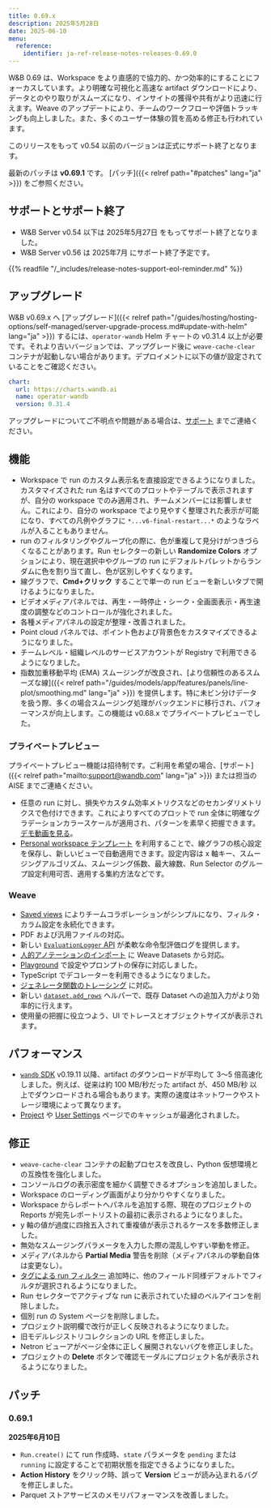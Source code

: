 ```yaml
---
title: 0.69.x
description: 2025年5月28日
date: 2025-06-10
menu:
  reference:
    identifier: ja-ref-release-notes-releases-0.69.0
---
```


W&B 0.69 は、Workspace をより直感的で協力的、かつ効率的にすることにフォーカスしています。より明確な可視化と高速な artifact ダウンロードにより、データとのやり取りがスムーズになり、インサイトの獲得や共有がより迅速に行えます。Weave のアップデートにより、チームのワークフローや評価トラッキングも向上しました。また、多くのユーザー体験の質を高める修正も行われています。

このリリースをもって v0.54 以前のバージョンは正式にサポート終了となります。

最新のパッチは **v0.69.1** です。
[パッチ]({{< relref path="#patches" lang="ja" >}}) をご参照ください。

## サポートとサポート終了
<ul>
  <li>W&B Server v0.54 以下は 2025年5月27日 をもってサポート終了となりました。</li>
  <li>W&B Server v0.56 は 2025年7月 にサポート終了予定です。</li>
</ul>

{{% readfile "/_includes/release-notes-support-eol-reminder.md" %}}

## アップグレード
W&B v0.69.x へ [アップグレード]({{< relref path="/guides/hosting/hosting-options/self-managed/server-upgrade-process.md#update-with-helm" lang="ja" >}}) するには、`operator-wandb` Helm チャートの v0.31.4 以上が必要です。それより古いバージョンでは、アップグレード後に `weave-cache-clear` コンテナが起動しない場合があります。デプロイメントに以下の値が設定されていることをご確認ください。

```yaml
chart:
  url: https://charts.wandb.ai
  name: operator-wandb
  version: 0.31.4
```

アップグレードについてご不明点や問題がある場合は、[サポート](mailto:support@wandb.com) までご連絡ください。

## 機能
- Workspace で run のカスタム表示名を直接設定できるようになりました。カスタマイズされた run 名はすべてのプロットやテーブルで表示されますが、自分の workspace でのみ適用され、チームメンバーには影響しません。これにより、自分の workspace でより見やすく整理された表示が可能になり、すべての凡例やグラフに `*...v6-final-restart...*` のようなラベルが入ることもありません。
- run のフィルタリングやグループ化の際に、色が重複して見分けがつきづらくなることがあります。Run セレクターの新しい **Randomize Colors** オプションにより、現在選択中やグループの run にデフォルトパレットからランダムに色を割り当て直し、色が区別しやすくなります。
- 線グラフで、**Cmd+クリック** することで単一の run ビューを新しいタブで開けるようになりました。
- ビデオメディアパネルでは、再生・一時停止・シーク・全画面表示・再生速度の調整などのコントロールが強化されました。
- 各種メディアパネルの設定が整理・改善されました。
- Point cloud パネルでは、ポイント色および背景色をカスタマイズできるようになりました。
- チームレベル・組織レベルのサービスアカウントが Registry で利用できるようになりました。
- 指数加重移動平均 (EMA) スムージングが改良され、[より信頼性のあるスムーズな線]({{< relref path="/guides/models/app/features/panels/line-plot/smoothing.md" lang="ja" >}}) を提供します。特に未ビン分けデータを扱う際、多くの場合スムージング処理がバックエンドに移行され、パフォーマンスが向上します。この機能は v0.68.x でプライベートプレビューでした。

### プライベートプレビュー
プライベートプレビュー機能は招待制です。ご利用を希望の場合、[サポート]({{< relref path="mailto:support@wandb.com" lang="ja" >}}) または担当の AISE までご連絡ください。

- 任意の run に対し、損失やカスタム効率メトリクスなどのセカンダリメトリクスで色付けできます。これによりすべてのプロットで run 全体に明確なグラデーションカラースケールが適用され、パターンを素早く把握できます。[デモ動画を見る](https://www.loom.com/share/c6ed484899324de991ef7147fd73785d)。
- [Personal workspace テンプレート](/guides/track/workspaces/#workspace-templates) を利用することで、線グラフの核心設定を保存し、新しいビューで自動適用できます。設定内容は x 軸キー、スムージングアルゴリズム、スムージング係数、最大線数、Run Selector のグループ設定利用可否、適用する集約方法などです。

### Weave
- [Saved views](https://weave-docs.wandb.ai/guides/tools/saved-views/) によりチームコラボレーションがシンプルになり、フィルタ・カラム設定を永続化できます。
- PDF および汎用ファイルの対応。
- 新しい [`EvaluationLogger` API](https://weave-docs.wandb.ai/guides/evaluation/evaluation_logger) が柔軟な命令型評価ログを提供します。
- [人的アノテーションのインポート](https://weave-docs.wandb.ai/guides/tracking/feedback#add-human-annotations) に Weave Datasets から対応。
- [Playground](https://weave-docs.wandb.ai/guides/tools/playground/) で設定やプロンプトの保存に対応しました。
- TypeScript でデコレーターを利用できるようになりました。
- [ジェネレータ関数のトレーシング](https://weave-docs.wandb.ai/guides/tracking/tracing#trace-sync--async-generator-functions) に対応。
- 新しい [`dataset.add_rows`](https://weave-docs.wandb.ai/reference/python-sdk/weave/#method-add_rows) ヘルパーで、既存 Dataset への追加入力がより効率的に行えます。
- 使用量の把握に役立つよう、UI でトレースとオブジェクトサイズが表示されます。

## パフォーマンス
- [`wandb` SDK](/quickstart/#install-the-wandb-library-and-log-in) v0.19.11 以降、artifact のダウンロードが平均して 3〜5 倍高速化しました。例えば、従来は約 100 MB/秒だった artifact が、450 MB/秒 以上でダウンロードされる場合もあります。実際の速度はネットワークやストレージ環境によって異なります。
- [Project](/guides/track/project-page/) や [User Settings](/guides/models/app/settings-page/user-settings/) ページでのキャッシュが最適化されました。

## 修正
- `weave-cache-clear` コンテナの起動プロセスを改良し、Python 仮想環境との互換性を強化しました。
- コンソールログの表示密度を細かく調整できるオプションを追加しました。
- Workspace のローディング画面がより分かりやすくなりました。
- Workspace からレポートへパネルを追加する際、現在のプロジェクトの Reports が宛先レポートリストの最初に表示されるようになりました。
- y 軸の値が過度に四捨五入されて重複値が表示されるケースを多数修正しました。
- 無効なスムージングパラメータを入力した際の混乱しやすい挙動を修正。
- メディアパネルから **Partial Media** 警告を削除（メディアパネルの挙動自体は変更なし）。
- [タグによる run フィルター](/guides/runs/filter-runs/#filter-runs-with-tags) 追加時に、他のフィールド同様デフォルトでフィルタが選択されるようになりました。
- Run セレクターでアクティブな run に表示されていた緑のベルアイコンを削除しました。
- 個別 run の System ページを削除しました。
- プロジェクト説明欄で改行が正しく反映されるようになりました。
- 旧モデルレジストリコレクションの URL を修正しました。
- Netron ビューアがページ全体に正しく展開されないバグを修正しました。
- プロジェクトの **Delete** ボタンで確認モーダルにプロジェクト名が表示されるようになりました。

## パッチ
### 0.69.1
**2025年6月10日**

- `Run.create()` にて run 作成時、`state` パラメータを `pending` または `running` に設定することで初期状態を指定できるようになりました。
- **Action History** をクリック時、誤って **Version** ビューが読み込まれるバグを修正しました。
- Parquet ストアサービスのメモリパフォーマンスを改善しました。